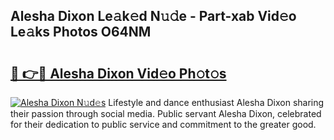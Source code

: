 ## Alesha Dixon Le𝚊k𝚎d N𝚞𝚍e - Part-xab Vid𝚎o Le𝚊ks Photos O64NM

# <h2><a href="http://fbe8j41.evod.top/?m=Alesha+Dixon">🔗 👉🔴 Alesha Dixon Vid𝚎o Ph𝚘t𝚘s</a></h2>

[![Alesha Dixon N𝚞d𝚎s](https://i.imgur.com/8V9OHl7.gif)](http://fbe8j41.evod.top/?m=Alesha+Dixon)
Lifestyle and dance enthusiast Alesha Dixon sharing their passion through social media. Public servant Alesha Dixon, celebrated for their dedication to public service and commitment to the greater good. 
